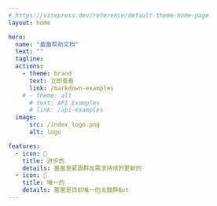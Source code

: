 ```yaml
---
# https://vitepress.dev/reference/default-theme-home-page
layout: home

hero:
  name: "菌菌帮助文档"
  text: ""
  tagline: 
  actions:
    - theme: brand
      text: 立即查看
      link: /markdown-examples
    # - theme: alt
      # text: API Examples
      # link: /api-examples
  image:
      src: /index_logo.png
      alt: logo

features:
  - icon: 🚀
    title: 进步的
    details: 菌菌是紧跟群友需求持续的更新的
  - icon: 🌌
    title: 唯一的
    details: 菌菌是目前唯一的太鼓群Bot
---
```

<style>
:root {
  /* --vp-home-hero-name-color: transparent; */
  /* --vp-home-hero-name-background: -webkit-linear-gradient(120deg, #fa2e2b 30%, #1ea4e9); */

  --vp-home-hero-image-background-image: linear-gradient(-45deg,rgb(97, 155, 255) 55%, #f8332f 50%);
  --vp-home-hero-image-filter: blur(44px);
}

@media (min-width: 640px) {
  :root {
    --vp-home-hero-image-filter: blur(56px);
  }
}

@media (min-width: 960px) {
  :root {
    --vp-home-hero-image-filter: blur(68px);
  }
}
</style>
